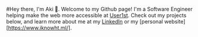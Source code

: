 #Hey there, I'm Aki 👋. Welcome to my Github page!
I'm a Software Engineer helping make the web more accessible at [User1st](https://www.user1st.com/). Check out my projects below, and learn more about me at my [LinkedIn](https://www.linkedin.com/in/iknowhtml/) or my [personal website][https://www.iknowht.ml/].
